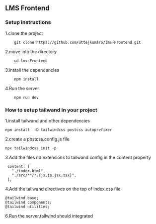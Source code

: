 ## LMS Frontend
### Setup instructions

1.clone the project 

```   
    git clone https://github.com/uttejkumaro/lms-Frontend.git
```

2.move into the directory

```
    cd lms-Frontend
```

3.install the dependencies

```
    npm install
```

4.Run the server 

```
    npm run dev
```
### How to setup tailwand in your  project 

1.install tailwand and other dependencies 

 ```
 npm install  -D tailwindcss postcss autoprefixer

 ```
 2.create a postcss.config.js file

 ```
 npx tailwindcss init -p
 ```
 3.Add the files nd extensions to tailwand config in the content property 
 ```
  content: [
    "./index.html",
    "./src/**/*.{js,ts,jsx,tsx}",
  ],

 ```

 4.Add the tailwand directives on the top of index.css file
 ```
 @tailwind base;
 @tailwind components;
 @tailwind utilities;

 ```
 6.Run the server,tailwind should integrated
 













